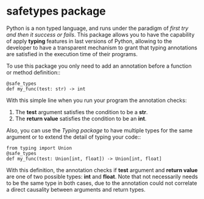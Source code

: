 # safetypes package
Python is a non typed language, and runs under the paradigm of *first try and then it success or fails*.
This package allows you to have the capability of apply **typing** features in last versions of Python,
allowing to the developer to have a transparent mechanism to grant that typing annotations are
satisfied in the execution time of their programs.

To use this package you only need to add an annotation before a function or method definition::

    @safe_types
    def my_func(test: str) -> int

With this simple line when you run your program the annotation checks:

1. The **test** argument satisfies the condition to be a **str**.
2. The **return value** satisfies the condition to be an **int**.

Also, you can use the *Typing package* to have multiple types for the same argument or to extend
the detail of typing your code::

    from typing import Union
    @safe_types
    def my_func(test: Union[int, float]) -> Union[int, float]

With this definition, the annotation checks if **test** argument and **return value**
are one of two possible types: **int** and **float**. Note that not necessarily needs to be the
same type in both cases, due to the annotation could not correlate a direct causality
between arguments and return types.

